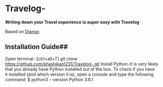 # Travelog- 
**Writing down your Travel experience is super easy with Travelog**


Based on
[Django](https://docs.djangoproject.com/en/3.1/)

## Installation Guide##

Open terminal -[ctrl+alt+T]
git clone https://github.com/shashikant231/Travelog-.git
Install Python-It is very likely that you already have Python installed out of the box. To check if you have it installed (and which version it is), open a console and type the following command:
$ python3 --version
Python 3.6.1
